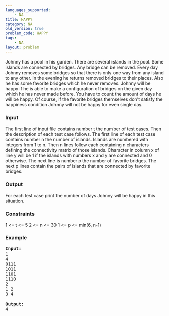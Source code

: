```yaml
---
languages_supported:
    - NA
title: HAPPY
category: NA
old_version: true
problem_code: HAPPY
tags:
    - NA
layout: problem
---
```

Johnny has a pool in his garden. There are several islands in the pool. Some islands are connected by bridges. Any bridge can be removed. Every day Johnny removes some bridges so that there is only one way from any island to any other. In the evening he returns removed bridges to their places. Also he has some favorite bridges which he never removes. Johnny will be happy if he is able to make a configuration of bridges on the given day which he has never made before. You have to count the amount of days he will be happy. Of course, if the favorite bridges themselves don't satisfy the happiness condition Johnny will not be happy for even single day.

### Input

The first line of input file contains number t the number of test cases. Then the description of each test case follows. The first line of each test case contains number n the number of islands. Islands are numbered with integers from 1 to n. Then n lines follow each containing n characters defining the connectivity matrix of those islands. Character in column x of line y will be 1 if the islands with numbers x and y are connected and 0 otherwise. The next line is number p the number of favorite bridges. The next p lines contain the pairs of islands that are connected by favorite bridges.

### Output

For each test case print the number of days Johnny will be happy in this situation.

### Constraints

1 &lt;= t &lt;= 5
2 &lt;= n &lt;= 30
1 &lt;= p &lt;= min(6, n-1)

### Example

<pre>
<b>Input:</b>
1
4
0111
1011
1101
1110
2
1 2
3 4

<b>Output:</b>
4

</pre>
